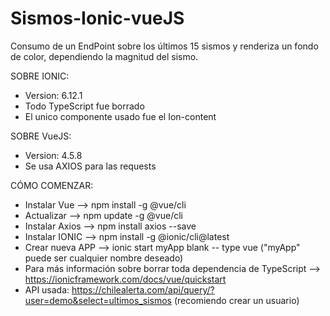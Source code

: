 # Sismos-Ionic-vueJS

Consumo de un EndPoint sobre los últimos 15 sismos y renderiza un fondo de color, dependiendo la magnitud del sismo.

SOBRE IONIC:
* Version: 6.12.1
* Todo TypeScript fue borrado
* El unico componente usado fue el Ion-content

SOBRE VueJS:
* Version: 4.5.8
* Se usa AXIOS para las requests

CÓMO COMENZAR:
* Instalar Vue --> npm install -g @vue/cli
* Actualizar --> npm update -g @vue/cli
* Instalar Axios --> npm install axios --save
* Instalar IONIC --> npm install -g @ionic/cli@latest
* Crear nueva APP --> ionic start myApp blank -- type vue ("myApp" puede ser cualquier nombre deseado)
* Para más información sobre borrar toda dependencia de TypeScript --> https://ionicframework.com/docs/vue/quickstart
* API usada: https://chilealerta.com/api/query/?user=demo&select=ultimos_sismos (recomiendo crear un usuario)
